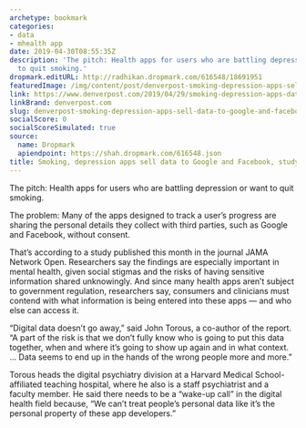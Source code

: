 ```yaml
---
archetype: bookmark
categories:
- data
- mhealth app
date: 2019-04-30T08:55:35Z
description: 'The pitch: Health apps for users who are battling depression or want
  to quit smoking.'
dropmark.editURL: http://radhikan.dropmark.com/616548/18691951
featuredImage: /img/content/post/denverpost-smoking-depression-apps-sell-data-to-google-and-facebook-study-finds.jpg
link: https://www.denverpost.com/2019/04/29/smoking-depression-apps-data-google-facebook/
linkBrand: denverpost.com
slug: denverpost-smoking-depression-apps-sell-data-to-google-and-facebook-study-finds
socialScore: 0
socialScoreSimulated: true
source:
  name: Dropmark
  apiendpoint: https://shah.dropmark.com/616548.json
title: Smoking, depression apps sell data to Google and Facebook, study finds
---
```

The pitch: Health apps for users who are battling depression or want to quit smoking.

The problem: Many of the apps designed to track a user’s progress are sharing the personal details they collect with third parties, such as Google and Facebook, without consent.

That’s according to a study published this month in the journal JAMA Network Open. Researchers say the findings are especially important in mental health, given social stigmas and the risks of having sensitive information shared unknowingly. And since many health apps aren’t subject to government regulation, researchers say, consumers and clinicians must contend with what information is being entered into these apps — and who else can access it.

“Digital data doesn’t go away,” said John Torous, a co-author of the report. “A part of the risk is that we don’t fully know who is going to put this data together, when and where it’s going to show up again and in what context. … Data seems to end up in the hands of the wrong people more and more.”

Torous heads the digital psychiatry division at a Harvard Medical School-affiliated teaching hospital, where he also is a staff psychiatrist and a faculty member. He said there needs to be a “wake-up call” in the digital health field because, “We can’t treat people’s personal data like it’s the personal property of these app developers.”

